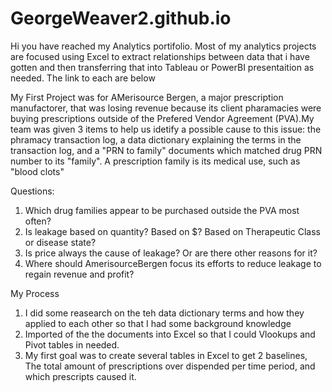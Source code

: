# GeorgeWeaver2.github.io
 Hi you have reached my Analytics portifolio. Most of my analytics projects are focused  using Excel to extract relationships between data that i have gotten and then transferring that into Tableau or PowerBI presentaition as needed. The link to each are below

My First Project was for AMerisource Bergen, a major prescription manufactorer, that was losing revenue because its client pharamacies were buying prescriptions outside of the Prefered Vendor Agreement (PVA).My team was
given 3 items to help us idetify a possible cause to this issue: the phramacy transaction log, a data dictionary explaining the terms in the transaction log, and a "PRN to family" documents which matched drug PRN number to its "family". A prescription family is its medical use, such as "blood clots"

Questions:
1. Which drug families appear to be purchased outside the PVA most often?
3. Is leakage based on quantity? Based on $? Based on Therapeutic Class or disease state?
4. Is price always the cause of leakage? Or are there other reasons for it?
5. Where should AmerisourceBergen focus its efforts to reduce leakage to regain revenue and profit?

My Process
1) I did some reasearch on the teh data dictionary terms and how they applied to each other so that I had some background knowledge
2) Imported of the the documents into Excel so that I could Vlookups and Pivot tables in needed.
3) My first goal was to create several tables in Excel to get 2 baselines, The total amount of prescriptions over dispended per time period, and which prescripts caused it.


